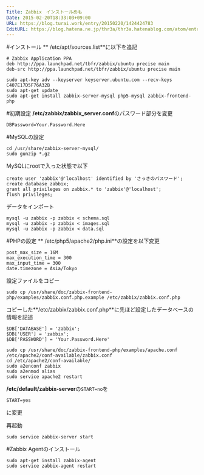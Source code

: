 ```yaml
---
Title: Zabbix　インストールめも
Date: 2015-02-20T18:33:03+09:00
URL: https://blog.turai.work/entry/20150220/1424424783
EditURL: https://blog.hatena.ne.jp/thr3a/thr3a.hatenablog.com/atom/entry/8454420450084462079
---
```


#インストール
** /etc/apt/sources.list**に以下を追記
```
# Zabbix Application PPA
deb http://ppa.launchpad.net/tbfr/zabbix/ubuntu precise main
deb-src http://ppa.launchpad.net/tbfr/zabbix/ubuntu precise main
```

```
sudo apt-key adv --keyserver keyserver.ubuntu.com --recv-keys C407E17D5F76A32B
sudo apt-get update
sudo apt-get install zabbix-server-mysql php5-mysql zabbix-frontend-php
```
#初期設定
**/etc/zabbix/zabbix_server.conf**のパスワード部分を変更
```
DBPassword=Your.Password.Here
```
#MySQLの設定
```
cd /usr/share/zabbix-server-mysql/
sudo gunzip *.gz
```
MySQLにrootで入った状態で以下
```
create user 'zabbix'@'localhost' identified by 'さっきのパスワード';
create database zabbix;
grant all privileges on zabbix.* to 'zabbix'@'localhost';
flush privileges;
```
データをインポート
```
mysql -u zabbix -p zabbix < schema.sql
mysql -u zabbix -p zabbix < images.sql
mysql -u zabbix -p zabbix < data.sql
```

#PHPの設定
** /etc/php5/apache2/php.ini**の設定を以下変更
```
post_max_size = 16M
max_execution_time = 300
max_input_time = 300
date.timezone = Asia/Tokyo
```

設定ファイルをコピー
```
sudo cp /usr/share/doc/zabbix-frontend-php/examples/zabbix.conf.php.example /etc/zabbix/zabbix.conf.php
```
コピーした**/etc/zabbix/zabbix.conf.php**に先ほど設定したデータベースの情報を記述
```
$DB['DATABASE'] = 'zabbix';
$DB['USER'] = 'zabbix';
$DB['PASSWORD'] = 'Your.Password.Here'
```
```
sudo cp /usr/share/doc/zabbix-frontend-php/examples/apache.conf /etc/apache2/conf-available/zabbix.conf
cd /etc/apache2/conf-available/
sudo a2enconf zabbix
sudo a2enmod alias
sudo service apache2 restart
```
**/etc/default/zabbix-server**の`START=no`を
```
START=yes
```
に変更

再起動
```
sudo service zabbix-server start
```

#Zabbix Agentのインストール
```
sudo apt-get install zabbix-agent
sudo service zabbix-agent restart
```
